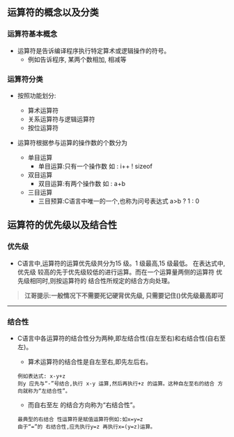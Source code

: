 ## 运算符的概念以及分类

### 运算符基本概念
- 运算符是告诉编译程序执行特定算术或逻辑操作的符号。
    + 例如告诉程序, 某两个数相加, 相减等

### 运算符分类

- 按照功能划分:
    + 算术运算符
    + 关系运算符与逻辑运算符
    + 按位运算符

- 运算符根据参与运算的操作数的个数分为
    + 单目运算
        * 单目运算:只有一个操作数 如 : i++ ! sizeof
    + 双目运算
        * 双目运算:有两个操作数 如 : a+b
    + 三目运算
        * 三目预算:C语言中唯一的一个,也称为问号表达式 a>b ? 1 : 0

## 运算符的优先级以及结合性

### 优先级

- C语言中,运算符的运算优先级共分为15 级。1 级最高,15 级最低。 在表达式中,优先级 较高的先于优先级较低的进行运算。而在一个运算量两侧的运算符 优先级相同时,则按运算符的 结合性所规定的结合方向处理。

 > **江哥提示:一般情况下不需要死记硬背优先级, 只需要记住()优先级最高即可**

---

### 结合性

- C语言中各运算符的结合性分为两种,即左结合性(自左至右)和右结合性(自右至左)。

    + 算术运算符的结合性是自左至右,即先左后右。
  ```
  例如表达式: x-y+z
  则y 应先与“-”号结合,执行 x-y 运算,然后再执行+z 的运算。这种自左至右的结合 方向就称为“左结合性”。
  ```

    + 而自右至左 的结合方向称为“右结合性”。
  ```
  最典型的右结合 性运算符是赋值运算符例如:如x=y=z
  由于“=”的 右结合性,应先执行y=z 再执行x=(y=z)运算。
  ```



